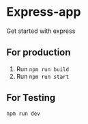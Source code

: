 # Express-app

Get started with express

## For production

1. Run `npm run build`
2. Run `npm run start`

## For Testing

`npm run dev`

